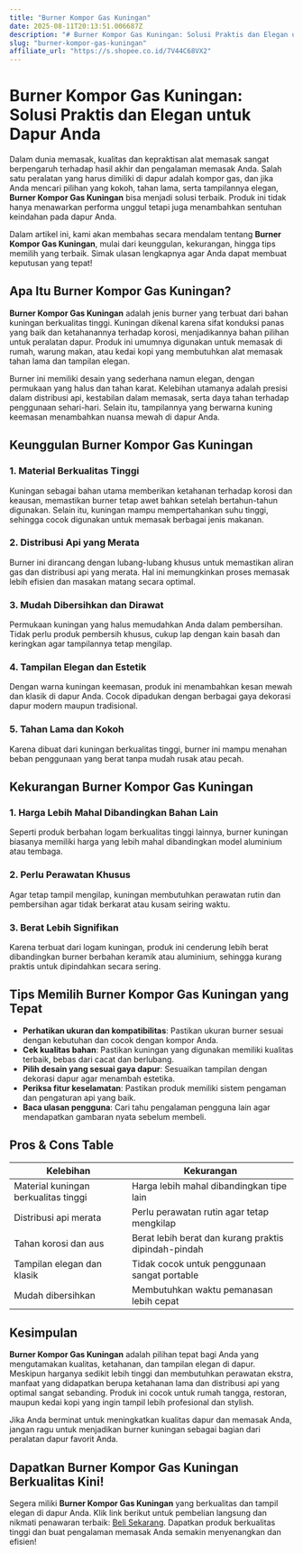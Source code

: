 ```yaml
---
title: "Burner Kompor Gas Kuningan"
date: 2025-08-11T20:13:51.006687Z
description: "# Burner Kompor Gas Kuningan: Solusi Praktis dan Elegan untuk Dapur Anda..."
slug: "burner-kompor-gas-kuningan"
affiliate_url: "https://s.shopee.co.id/7V44C68VX2"
---
```

# Burner Kompor Gas Kuningan: Solusi Praktis dan Elegan untuk Dapur Anda

Dalam dunia memasak, kualitas dan kepraktisan alat memasak sangat berpengaruh terhadap hasil akhir dan pengalaman memasak Anda. Salah satu peralatan yang harus dimiliki di dapur adalah kompor gas, dan jika Anda mencari pilihan yang kokoh, tahan lama, serta tampilannya elegan, **Burner Kompor Gas Kuningan** bisa menjadi solusi terbaik. Produk ini tidak hanya menawarkan performa unggul tetapi juga menambahkan sentuhan keindahan pada dapur Anda. 

Dalam artikel ini, kami akan membahas secara mendalam tentang **Burner Kompor Gas Kuningan**, mulai dari keunggulan, kekurangan, hingga tips memilih yang terbaik. Simak ulasan lengkapnya agar Anda dapat membuat keputusan yang tepat!

## Apa Itu Burner Kompor Gas Kuningan?

**Burner Kompor Gas Kuningan** adalah jenis burner yang terbuat dari bahan kuningan berkualitas tinggi. Kuningan dikenal karena sifat konduksi panas yang baik dan ketahanannya terhadap korosi, menjadikannya bahan pilihan untuk peralatan dapur. Produk ini umumnya digunakan untuk memasak di rumah, warung makan, atau kedai kopi yang membutuhkan alat memasak tahan lama dan tampilan elegan.

Burner ini memiliki desain yang sederhana namun elegan, dengan permukaan yang halus dan tahan karat. Kelebihan utamanya adalah presisi dalam distribusi api, kestabilan dalam memasak, serta daya tahan terhadap penggunaan sehari-hari. Selain itu, tampilannya yang berwarna kuning keemasan menambahkan nuansa mewah di dapur Anda.

## Keunggulan Burner Kompor Gas Kuningan

### 1. Material Berkualitas Tinggi

Kuningan sebagai bahan utama memberikan ketahanan terhadap korosi dan keausan, memastikan burner tetap awet bahkan setelah bertahun-tahun digunakan. Selain itu, kuningan mampu mempertahankan suhu tinggi, sehingga cocok digunakan untuk memasak berbagai jenis makanan.

### 2. Distribusi Api yang Merata

Burner ini dirancang dengan lubang-lubang khusus untuk memastikan aliran gas dan distribusi api yang merata. Hal ini memungkinkan proses memasak lebih efisien dan masakan matang secara optimal.

### 3. Mudah Dibersihkan dan Dirawat

Permukaan kuningan yang halus memudahkan Anda dalam pembersihan. Tidak perlu produk pembersih khusus, cukup lap dengan kain basah dan keringkan agar tampilannya tetap mengilap.

### 4. Tampilan Elegan dan Estetik

Dengan warna kuningan keemasan, produk ini menambahkan kesan mewah dan klasik di dapur Anda. Cocok dipadukan dengan berbagai gaya dekorasi dapur modern maupun tradisional.

### 5. Tahan Lama dan Kokoh

Karena dibuat dari kuningan berkualitas tinggi, burner ini mampu menahan beban penggunaan yang berat tanpa mudah rusak atau pecah.

## Kekurangan Burner Kompor Gas Kuningan

### 1. Harga Lebih Mahal Dibandingkan Bahan Lain

Seperti produk berbahan logam berkualitas tinggi lainnya, burner kuningan biasanya memiliki harga yang lebih mahal dibandingkan model aluminium atau tembaga.

### 2. Perlu Perawatan Khusus

Agar tetap tampil mengilap, kuningan membutuhkan perawatan rutin dan pembersihan agar tidak berkarat atau kusam seiring waktu.

### 3. Berat Lebih Signifikan

Karena terbuat dari logam kuningan, produk ini cenderung lebih berat dibandingkan burner berbahan keramik atau aluminium, sehingga kurang praktis untuk dipindahkan secara sering.

## Tips Memilih Burner Kompor Gas Kuningan yang Tepat

- **Perhatikan ukuran dan kompatibilitas**: Pastikan ukuran burner sesuai dengan kebutuhan dan cocok dengan kompor Anda.
- **Cek kualitas bahan**: Pastikan kuningan yang digunakan memiliki kualitas terbaik, bebas dari cacat dan berlubang.
- **Pilih desain yang sesuai gaya dapur**: Sesuaikan tampilan dengan dekorasi dapur agar menambah estetika.
- **Periksa fitur keselamatan**: Pastikan produk memiliki sistem pengaman dan pengaturan api yang baik.
- **Baca ulasan pengguna**: Cari tahu pengalaman pengguna lain agar mendapatkan gambaran nyata sebelum membeli.

## Pros & Cons Table

| **Kelebihan** | **Kekurangan** |
|----------------|----------------|
| Material kuningan berkualitas tinggi | Harga lebih mahal dibandingkan tipe lain |
| Distribusi api merata | Perlu perawatan rutin agar tetap mengkilap |
| Tahan korosi dan aus | Berat lebih berat dan kurang praktis dipindah-pindah |
| Tampilan elegan dan klasik | Tidak cocok untuk penggunaan sangat portable |
| Mudah dibersihkan | Membutuhkan waktu pemanasan lebih cepat |

## Kesimpulan

**Burner Kompor Gas Kuningan** adalah pilihan tepat bagi Anda yang mengutamakan kualitas, ketahanan, dan tampilan elegan di dapur. Meskipun harganya sedikit lebih tinggi dan membutuhkan perawatan ekstra, manfaat yang didapatkan berupa ketahanan lama dan distribusi api yang optimal sangat sebanding. Produk ini cocok untuk rumah tangga, restoran, maupun kedai kopi yang ingin tampil lebih profesional dan stylish.

Jika Anda berminat untuk meningkatkan kualitas dapur dan memasak Anda, jangan ragu untuk menjadikan burner kuningan sebagai bagian dari peralatan dapur favorit Anda.

## Dapatkan Burner Kompor Gas Kuningan Berkualitas Kini!

Segera miliki **Burner Kompor Gas Kuningan** yang berkualitas dan tampil elegan di dapur Anda. Klik link berikut untuk pembelian langsung dan nikmati penawaran terbaik: [Beli Sekarang](https://s.shopee.co.id/7V44C68VX2). Dapatkan produk berkualitas tinggi dan buat pengalaman memasak Anda semakin menyenangkan dan efisien!